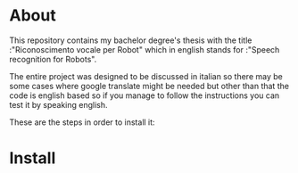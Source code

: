# About

This repository contains my bachelor degree's thesis with the title :"Riconoscimento vocale per Robot" which in english stands for :"Speech recognition for Robots".

The entire project was designed to be discussed in italian so there may be some cases where google translate might be needed but other than that the code is english based so if you manage to follow the instructions you can test it by speaking english.

These are the steps in order to install it:

# Install







